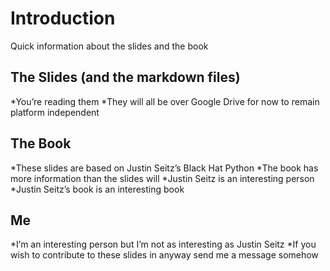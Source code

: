 # Introduction
Quick information about the slides and the book

## The Slides (and the markdown files)
*You’re reading them
*They will all be over Google Drive for now to remain platform independent

## The Book
*These slides are based on Justin Seitz’s Black Hat Python
*The book has more information than the slides will
*Justin Seitz is an interesting person
*Justin Seitz’s book is an interesting book

## Me
*I’m an interesting person but I’m not as interesting as Justin Seitz
*If you wish to contribute to these slides in anyway send me a message somehow

